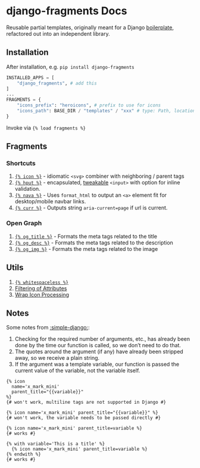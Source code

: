 # django-fragments Docs

Reusable partial templates, originally meant for a Django [boilerplate](https://start-django.fly.dev), refactored out into an independent library.

## Installation

After installation, e.g. `pip install django-fragments`

```py
INSTALLED_APPS = [
    "django_fragments", # add this
]
...
FRAGMENTS = {
    "icons_prefix": "heroicons", # prefix to use for icons
    "icons_path": BASE_DIR / "templates" / "xxx" # type: Path, location where svg icons will be stored
}
```

Invoke via `{% load fragments %}`

## Fragments

### Shortcuts

1. [`{% icon %}`](./icon.md) - idiomatic `<svg>` combiner with neighboring / parent tags
2. [`{% hput %}`](./hput.md) - encapsulated, [tweakable](https://github.com/jazzband/django-widget-tweaks) `<input>` with option for inline validation.
3. [`{% nava %}`](./nava.md#nava) - Uses `format_html` to output an `<a>` element fit for desktop/mobile navbar links.
4. [`{% curr %}`](./nava.md#curr) - Outputs string `aria-current=page` if url is current.

### Open Graph

1. [`{% og_title %}`](./og.md#og_title) - Formats the meta tags related to the title
2. [`{% og_desc %}`](./og.md#og_desc) - Formats the meta tags related to the description
3. [`{% og_img %}`](./og.md#og_img) - Formats the meta tags related to the image

## Utils

1. [`{% whitespaceless %}`](./utils.md#whitespaceless)
2. [Filtering of Attributes](./utils.md#filter-attributes)
3. [Wrap Icon Processing](./utils.md#wrap-icon)

## Notes

Some notes from [:simple-django:](https://docs.djangoproject.com/en/dev/howto/custom-template-tags/#django.template.Library.simple_tag):

1. Checking for the required number of arguments, etc., has already been done by the time our function is called, so we don’t need to do that.
2. The quotes around the argument (if any) have already been stripped away, so we receive a plain string.
3. If the argument was a template variable, our function is passed the current value of the variable, not the variable itself.

```jinja title="Simple tag conventions"
{% icon
  name='x_mark_mini'
  parent_title="{{variable}}"
%}
{# won't work, multiline tags are not supported in Django #}

{% icon name='x_mark_mini' parent_title="{{variable}}" %}
{# won't work, the variable needs to be passed directly #}

{% icon name='x_mark_mini' parent_title=variable %}
{# works #}

{% with variable='This is a title' %}
  {% icon name='x_mark_mini' parent_title=variable %}
{% endwith %}
{# works #}
```
